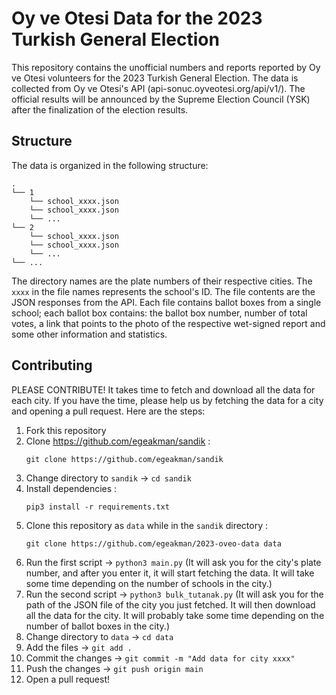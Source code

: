 # Oy ve Otesi Data for the 2023 Turkish General Election

This repository contains the unofficial numbers and reports reported by Oy ve Otesi volunteers for the 2023 Turkish General Election. The data is collected from Oy ve Otesi's API (api-sonuc.oyveotesi.org/api/v1/). The official results will be announced by the Supreme Election Council (YSK) after the finalization of the election results.

## Structure

The data is organized in the following structure:

```
.
└── 1
    └── school_xxxx.json
    └── school_xxxx.json
    └── ...
└── 2
    └── school_xxxx.json
    └── school_xxxx.json
    └── ...
└── ...
```

The directory names are the plate numbers of their respective cities. The ``xxxx`` in the file names represents the school's ID. The file contents are the JSON responses from the API. Each file contains ballot boxes from a single school; each ballot box contains: the ballot box number, number of total votes, a link that points to the photo of the respective wet-signed report and some other information and statistics.

## Contributing

PLEASE CONTRIBUTE! It takes time to fetch and download all the data for each city. If you have the time, please help us by fetching the data for a city and opening a pull request. Here are the steps:

1. Fork this repository
2. Clone https://github.com/egeakman/sandik : <!--egeakman/sandik until the pull request gets merged, after that kiliczsh/sandik-->
   ```
   git clone https://github.com/egeakman/sandik
   ```
3. Change directory to ``sandik`` -> ``cd sandik``
4. Install dependencies : 
   ```
   pip3 install -r requirements.txt
   ```
5. Clone this repository as ``data`` while in the ``sandik`` directory : 
   ```
   git clone https://github.com/egeakman/2023-oveo-data data
   ```
6. Run the first script -> ``python3 main.py`` (It will ask you for the city's plate number, and after you enter it, it will start fetching the data. It will take some time depending on the number of schools in the city.)
7. Run the second script -> ``python3 bulk_tutanak.py`` (It will ask you for the path of the JSON file of the city you just fetched. It will then download all the data for the city. It will probably take some time depending on the number of ballot boxes in the city.)
8. Change directory to ``data`` -> ``cd data``
9.  Add the files -> ``git add .``
10. Commit the changes -> ``git commit -m "Add data for city xxxx"``
11. Push the changes -> ``git push origin main``
12. Open a pull request!
